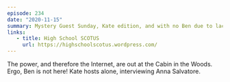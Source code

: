 ```yaml
---
episode: 234
date: "2020-11-15"
summary: Mystery Guest Sunday, Kate edition, and with no Ben due to lack of Internet
links:
   - title: High School SCOTUS
     url: https://highschoolscotus.wordpress.com/
---
```

The power, and therefore the Internet, are out at the Cabin in the Woods.
Ergo, Ben is not here! Kate hosts alone, interviewing Anna Salvatore.


